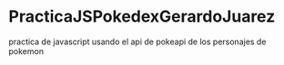 # PracticaJSPokedexGerardoJuarez
practica de javascript usando el api de pokeapi de los personajes de pokemon

